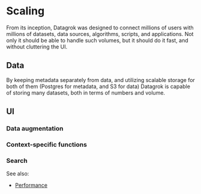 <!-- TITLE: Scaling -->
<!-- SUBTITLE: -->

# Scaling

From its inception, Datagrok was designed to connect millions of users with millions
of datasets, data sources, algorithms, scripts, and applications. Not only it should be
able to handle such volumes, but it should do it fast, and without cluttering the UI.

## Data

By keeping metadata separately from data, and utilizing scalable storage for both of 
them (Postgres for metadata, and S3 for data) Datagrok is capable of storing many
datasets, both in terms of numbers and volume.

## UI

### Data augmentation

### Context-specific functions

### Search

See also:
* [Performance](performance.md) 
